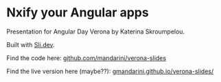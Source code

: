 
# Nxify your Angular apps

Presentation for Angular Day Verona by Katerina Skroumpelou.

Built with [Sli.dev](https://sli.dev).

Find the code here: [github.com/mandarini/verona-slides](https://github.com/mandarini/verona-slides/settings/pages)

Find the live version here (maybe??): [gmandarini.github.io/verona-slides/](https://mandarini.github.io/verona-slides/)